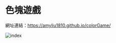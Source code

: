 # 色塊遊戲
網址連結：https://amyliu1810.github.io/colorGame/

![index](https://github.com/amyliu1810/20231129-colorGame/assets/143366312/3bb8de96-a2c6-4e3b-83b0-f0a0d0105551)
